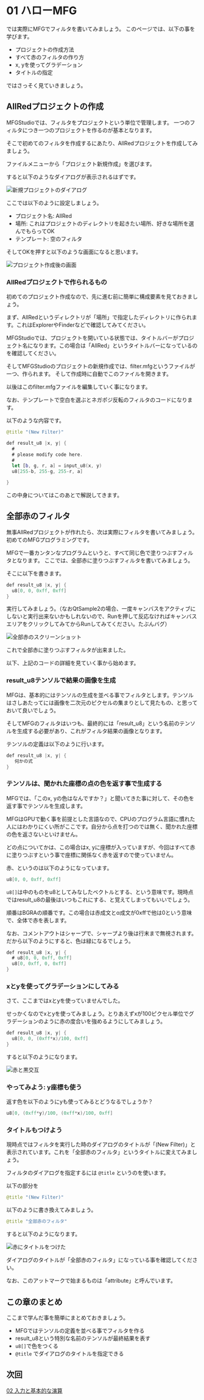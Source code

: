 # 01 ハローMFG

では実際にMFGでフィルタを書いてみましょう。
このページでは、以下の事を学びます。

- プロジェクトの作成方法
- すべて赤のフィルタの作り方
- x, yを使ってグラデーション
- タイトルの指定

ではさっそく見ていきましょう。

## AllRedプロジェクトの作成

MFGStudioでは、フィルタをプロジェクトという単位で管理します。
一つのフィルタにつき一つのプロジェクトを作るのが基本となります。

そこで初めてのフィルタを作成するにあたり、AllRedプロジェクトを作成してみましょう。

ファイルメニューから「プロジェクト新規作成」を選びます。

すると以下のようなダイアログが表示されるはずです。

![新規プロジェクトのダイアログ](imgs/new_project_dialog.png)

ここでは以下のように設定しましょう。

- プロジェクト名: AllRed
- 場所: これはプロジェクトのディレクトリを起きたい場所、好きな場所を選んでもらってOK
- テンプレート: 空のフィルタ

そしてOKを押すと以下のような画面になると思います。

![プロジェクト作成後の画面](imgs/after_create_project.png)

### AllRedプロジェクトで作られるもの

初めてのプロジェクト作成なので、先に進む前に簡単に構成要素を見ておきましょう。

まず、AllRedというディレクトリが「場所」で指定したディレクトリに作られます。これはExplorerやFinderなどで確認してみてください。

MFGStudioでは、プロジェクトを開いている状態では、タイトルバーがプロジェクト名になります。この場合は「AllRed」というタイトルバーになっているのを確認してください。

そしてMFGStudioのプロジェクトの新規作成では、filter.mfgというファイルが一つ、作られます。
そして作成時に自動でこのファイルを開きます。

以後はこのfilter.mfgファイルを編集していく事になります。

なお、テンプレートで空白を選ぶとネガポジ反転のフィルタのコードになります。

以下のような内容です。

```swift
@title "(New Filter)"

def result_u8 |x, y| {
  #
  # please modify code here.
  #
  let [b, g, r, a] = input_u8(x, y)
  u8[255-b, 255-g, 255-r, a]

}
```

この中身についてはこのあとで解説してきます。

## 全部赤のフィルタ

無事AllRedプロジェクトが作れたら、次は実際にフィルタを書いてみましょう。初めてのMFGプログラミングです。

MFGで一番カンタンなプログラムというと、すべて同じ色で塗りつぶすフィルタとなります。
ここでは、全部赤に塗りつぶすフィルタを書いてみましょう。


そこに以下を書きます。

```swift
def result_u8 |x, y| {
  u8[0, 0, 0xff, 0xff]
}
```

実行してみましょう。（なおQtSample2の場合、一度キャンバスをアクティブにしないと実行出来ないかもしれないので、Runを押して反応なければキャンバスエリアをクリックしてみてからRunしてみてください。たぶんバグ）

![全部赤のスクリーンショット](imgs/all_red_screenshot.png)

これで全部赤に塗りつぶすフィルタが出来ました。

以下、上記のコードの詳細を見ていく事から始めます。

### result_u8テンソルで結果の画像を生成

MFGは、基本的にはテンソルの生成を並べる事でフィルタとします。テンソルはさしあたってには画像を二次元のピクセルの集まりとして見たもの、と思っておいて良いでしょう。

そしてMFGのフィルタはいつも、最終的には「result_u8」という名前のテンソルを生成する必要があり、これがフィルタ結果の画像となります。

テンソルの定義は以下のように行います。

```swift
def result_u8 |x, y| {
   何かの式
}
```

### テンソルは、聞かれた座標の点の色を返す事で生成する

MFGでは、「このx, yの色はなんですか？」と聞いてきた事に対して、その色を返す事でテンソルを生成します。

MFGはGPUで動く事を前提とした言語なので、CPUのプログラム言語に慣れた人にはわかりにくい所がここです。自分から点を打つのでは無く、聞かれた座標の色を返さないといけません。

どの点についてかは、この場合はx, yに座標が入っていますが、今回はすべて赤に塗りつぶすという事で座標に関係なく赤を返すので使っていません。

赤、というのは以下のようになっています。

```swift
u8[0, 0, 0xff, 0xff]
```

`u8[]`は中のものをu8としてみなしたベクトルとする、という意味です。現時点ではresult_u8の最後はいつもこれにする、と覚えてしまってもいいでしょう。

順番はBGRAの順番です。この場合は赤成文とα成文が0xffで他は0という意味で、全体で赤を表します。

なお、コメントアウトはシャープで、シャープより後は行末まで無視されます。だから以下のようにすると、色は緑になるでしょう。

```swift
def result_u8 |x, y| {
  # u8[0, 0, 0xff, 0xff]
  u8[0, 0xff, 0, 0xff]
}
```

### xとyを使ってグラデーションにしてみる

さて、ここまではxとyを使っていませんでした。

せっかくなのでxとyを使ってみましょう。とりあえずxが100ピクセル単位でグラデーションのように赤の度合いを強めるようにしてみましょう。

```swift
def result_u8 |x, y| {
  u8[0, 0, (0xff*x)/100, 0xff]
}
```

すると以下のようになります。

![赤と黒交互](imgs/red_black_screenshot.png)

### やってみよう: y座標も使う

返す色を以下のようにyも使ってみるとどうなるでしょうか？

```swift
u8[0, (0xff*y)/100, (0xff*x)/100, 0xff]
```

### タイトルもつけよう

現時点ではフィルタを実行した時のダイアログのタイトルが「(New Filter)」と表示されています。これを「全部赤のフィルタ」というタイトルに変えてみましょう。

フィルタのダイアログを指定するには `@title` というのを使います。

以下の部分を

```swift
@title "(New Filter)"
```

以下のように書き換えてみましょう。


```swift
@title "全部赤のフィルタ"
```

すると以下のようになります。

![赤にタイトルをつけた](imgs/red_with_title_screenshot.png)

ダイアログのタイトルが「全部赤のフィルタ」になっている事を確認してください。

なお、このアットマークで始まるものは「attribute」と呼んでいます。

## この章のまとめ

ここまで学んだ事を簡単にまとめておきましょう。

- MFGではテンソルの定義を並べる事でフィルタを作る
- result_u8という特別な名前のテンソルが最終結果を表す
- `u8[]`で色をつくる
- `@title` でダイアログのタイトルを指定できる

## 次回

[02 入力と基本的な演算](02_Basic.md)